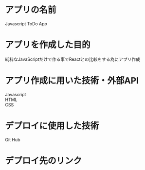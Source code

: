 # アプリの名前
Javascript ToDo App

# アプリを作成した目的
純粋なJavaScriptだけで作る事でReactとの比較をする為にアプリ作成

# アプリ作成に用いた技術・外部API
Javascript<br>
HTML<br>
CSS<br>

# デプロイに使用した技術
Git Hub

# デプロイ先のリンク
